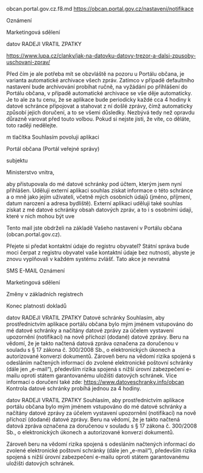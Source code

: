 obcan.portal.gov.cz.f8.md
https://obcan.portal.gov.cz/nastaveni/notifikace



Oznámení

Marketingová sdělení


 datov   RADEJI VRATIL ZPATKY

https://www.lupa.cz/clanky/jak-na-datovku-datovy-trezor-a-dalsi-zpusoby-uschovani-zprav/


Před čím je ale potřeba mít se obzvláště na pozoru u Portálu občana, je varianta automatické archivace všech zpráv. Zatímco v případě defaultního nastavení bude archivování probíhat ručně, na vyžádání po přihlášení do Portálu občana, v případě automatické archivace se vše děje automaticky. Je to ale za tu cenu, že se aplikace bude periodicky každé cca 4 hodiny k datové schránce připojovat a stahovat z ní došlé zprávy, čímž automaticky způsobí jejich doručení, a to se všemi důsledky. Nezbývá tedy než opravdu důrazně varovat před touto volbou. Pokud si nejste jisti, že víte, co děláte, toto raději nedělejte.











m tlačítka Souhlasím povoluji aplikaci

Portál občana (Portál veřejné správy)

subjektu

Ministerstvo vnitra,

aby přistupovala do mé datové schránky pod účtem, kterým jsem nyní přihlášen. Uděluji externí aplikaci souhlas získat informace o této schránce a o mně jako jejím uživateli, včetně mých osobních údajů (jméno, příjmení, datum narození a adresa bydliště). Externí aplikaci uděluji také souhlas získat z mé datové schránky obsah datových zpráv, a to i s osobními údaji, které v nich mohou být uve


Tento mail jste obdrželi na základě Vašeho nastavení v Portálu občana (obcan.portal.gov.cz).



Přejete si předat kontaktní údaje do registru obyvatel?
Státní správa bude moci čerpat z registru obyvatel vaše kontaktní údaje bez nutnosti, abyste je znovu vyplňovali v každém systému zvlášť.
Tato akce je nevratná














SMS
E-MAIL
Oznámení


Marketingová sdělení


Změny v základních registrech


Konec platnosti dokladů






 datov   RADEJI VRATIL ZPATKY
Datové schránky
Souhlasím, aby prostřednictvím aplikace portálu občana bylo mým jménem vstupováno do mé datové schránky a načítány datové zprávy za účelem vystavení upozornění (notifikací) na nově příchozí (dodané) datové zprávy. Beru na vědomí, že je takto načtená datová zpráva označena za doručenou v souladu s § 17 zákona č. 300/2008 Sb., o elektronických úkonech a autorizované konverzi dokumentů. Zároveň beru na vědomí rizika spojená s odesláním načtených informací do zvolené elektronické poštovní schránky (dále jen „e-mail“), především rizika spojená s nižší úrovní zabezpečení e-mailu oproti státem garantovanému uložišti datových schránek. Více informací o doručení také zde: https://www.datoveschranky.info/obcan
Kontrola datové schránky probíhá jednou za 4 hodiny.



 datov   RADEJI VRATIL ZPATKY
Souhlasím, aby prostřednictvím aplikace portálu občana bylo mým jménem vstupováno do mé datové schránky a načítány datové zprávy za účelem vystavení upozornění (notifikací) na nově příchozí (dodané) datové zprávy. Beru na vědomí, že je takto načtená datová zpráva označena za doručenou v souladu s § 17 zákona č. 300/2008 Sb., o elektronických úkonech a autorizované konverzi dokumentů.

Zároveň beru na vědomí rizika spojená s odesláním načtených informací do zvolené elektronické poštovní schránky (dále jen „e-mail“), především rizika spojená s nižší úrovní zabezpečení e-mailu oproti státem garantovanému uložišti datových schránek.









